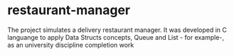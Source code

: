 # restaurant-manager
The project simulates a delivery restaurant manager. It was developed in C languange to apply Data Structs concepts, Queue and List - for example-, as an university discipline completion work
